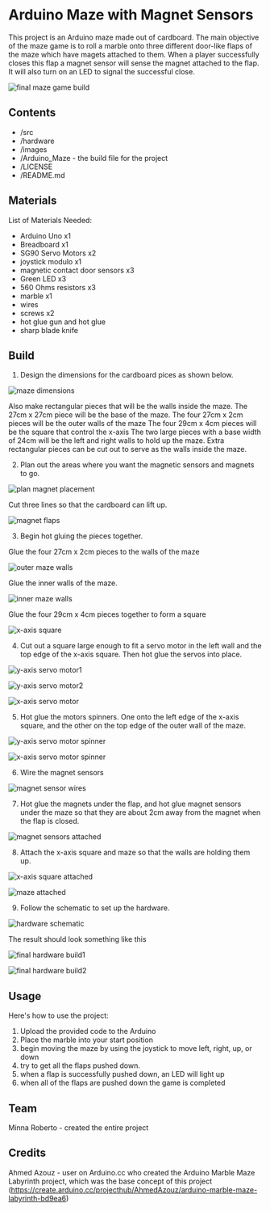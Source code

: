 # Arduino Maze with Magnet Sensors

This project is an Arduino maze made out of cardboard. 
The main objective of the maze game is to roll a marble onto three different door-like flaps of the maze which have magets attached to them.
When a player successfully closes this flap a magnet sensor will sense the magnet attached to the flap. It will also turn on an LED to signal the successful close.

![final maze game build](images/Final_Build.jpg)


## Contents

* /src
* /hardware
* /images
* /Arduino_Maze - the build file for the project
* /LICENSE
* /README.md


## Materials

List of Materials Needed:

* Arduino Uno x1
* Breadboard x1
* SG90 Servo Motors x2
* joystick modulo x1
* magnetic contact door sensors x3
* Green LED x3
* 560 Ohms resistors x3
* marble x1
* wires
* screws x2
* hot glue gun and hot glue
* sharp blade knife

## Build

1. Design the dimensions for the cardboard pices as shown below.

![maze dimensions](images/dimensions.jpg)

Also make rectangular pieces that will be the walls inside the maze.
The 27cm x 27cm piece will be the base of the maze. 
The four 27cm x 2cm pieces will be the outer walls of the maze
The four 29cm x 4cm pieces will be the square that control the x-axis
The two large pieces with a base width of 24cm will be the left and right walls to hold up the maze.
Extra rectangular pieces can be cut out to serve as the walls inside the maze.


2. Plan out the areas where you want the magnetic sensors and magnets to go. 

![plan magnet placement](images/magnet_placement.jpg)

Cut three lines so that the cardboard can lift up.

![magnet flaps](images/cut_magnet_flaps.jpg)

3. Begin hot gluing the pieces together. 

Glue the four 27cm x 2cm pieces to the walls of the maze

![outer maze walls](images/maze_outer_walls.jpg)

Glue the inner walls of the maze.

![inner maze walls](images/maze_inner_walls.jpg)

Glue the four 29cm x 4cm pieces together to form a square

![x-axis square](images/x_axis_square.jpg)

4. Cut out a square large enough to fit a servo motor in the left wall and the top edge of the x-axis square. Then hot glue the servos into place.

![y-axis servo motor1](images/y_axis_servo.jpg)

![y-axis servo motor2](images/y_axis_servo2.jpg)

![x-axis servo motor](images/x_axis_servo.jpg)

5. Hot glue the motors spinners. One onto the left edge of the x-axis square, and the other on the top edge of the outer wall of the maze.

![y-axis servo motor spinner](images/y_axis_servo_spinner.jpg)

![x-axis servo motor spinner](images/x_axis_servo_spinner.jpg)

6. Wire the magnet sensors

![magnet sensor wires](images/magnet_sensor_wires.jpg)

7. Hot glue the magnets under the flap, and hot glue magnet sensors under the maze so that they are about 2cm away from the magnet when the flap is closed. 

![magnet sensors attached](images/magnet_sensors_attached.jpg)

8. Attach the x-axis square and maze so that the walls are holding them up.

![x-axis square attached](images/x_axis_square_attached.jpg)

![maze attached](images/maze_attached.jpg)

9. Follow the schematic to set up the hardware. 

![hardware schematic](images/ProjectSketch_schem.jpg)

The result should look something like this

![final hardware build1](images/HardwareBuild1.jpg)

![final hardware build2](images/HardwareBuild2.jpg)

## Usage

Here's how to use the project:
1. Upload the provided code to the Arduino
2. Place the marble into your start position
3. begin moving the maze by using the joystick to move left, right, up, or down
4. try to get all the flaps pushed down. 
5. when a flap is successfully pushed down, an LED will light up
6. when all of the flaps are pushed down the game is completed

## Team 

Minna Roberto - created the entire project

## Credits

Ahmed Azouz - user on Arduino.cc who created the Arduino Marble Maze Labyrinth project, which was the base concept of this project (https://create.arduino.cc/projecthub/AhmedAzouz/arduino-marble-maze-labyrinth-bd9ea6)

